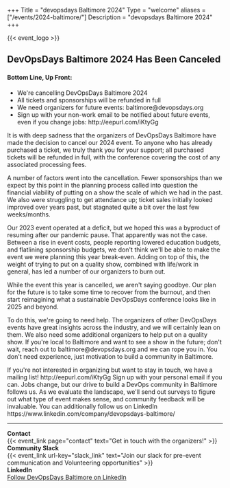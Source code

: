 +++
Title = "devopsdays Baltimore 2024"
Type = "welcome"
aliases = ["/events/2024-baltimore/"]
Description = "devopsdays Baltimore 2024"
+++

<div class = "container">
  <div class = "row justify-content-center">
    {{< event_logo >}}
  </div>
  <div class = "row justify-content-center">
    <h2><p>DevOpsDays Baltimore 2024 Has Been Canceled</p></h2>
  </div>
  <div>
    <h4><p>Bottom Line, Up Front:</p></h4>
      <ul>
        <li>We're cancelling DevOpsDays Baltimore 2024</li>
        <li>All tickets and sponsorships will be refunded in full</li>
        <li>We need organizers for future events: baltimore@devopsdays.org</li>
        <li>Sign up with your non-work email to be notified about future events, even if you change jobs: http://eepurl.com/iKtyGg</li>
      </ul>
      <p>It is with deep sadness that the organizers of DevOpsDays Baltimore have made the decision to cancel our 2024 event.  To anyone who has already purchased a ticket, we truly thank you for your support; all purchased tickets will be refunded in full, with the conference covering the cost of any associated processing fees.</p>
      <p>A number of factors went into the cancellation.  Fewer sponsorships than we expect by this point in the planning process called into question the financial viability of putting on a show the scale of which we had in the past.  We also were struggling to get attendance up; ticket sales initially looked improved over years past, but stagnated quite a bit over the last few weeks/months.</p>
      <p>Our 2023 event operated at a deficit, but we hoped this was a byproduct of resuming after our pandemic pause. That apparently was not the case. Between a rise in event costs, people reporting lowered education budgets, and flatlining sponsorship budgets, we don't think we'll be able to make the event we were planning this year break-even. Adding on top of this, the weight of trying to put on a quality show, combined with life/work in general, has led a number of our organizers to burn out.</p>
      <p>While the event this year is cancelled, we aren't saying goodbye. Our plan for the future is to take some time to recover from the burnout, and then start reimagining what a sustainable DevOpsDays conference looks like in 2025 and beyond.</p>
      <p>To do this, we're going to need help. The organizers of other DevOpsDays events have great insights across the industry, and we will certainly lean on them. We also need some additional organizers to help put on a quality show. If you're local to Baltimore and want to see a show in the future; don't wait, reach out to baltimore@devopsdays.org and we can rope you in. You don't need experience, just motivation to build a community in Baltimore.</p>
      <p>If you're not interested in organizing but want to stay in touch, we have a mailing list! http://eepurl.com/iKtyGg Sign up with your personal email if you can. Jobs change, but our drive to build a DevOps community in Baltimore follows us. As we evaluate the landscape, we'll send out surveys to figure out what type of event makes sense, and community feedback will be invaluable. You can additionally follow us on LinkedIn https://www.linkedin.com/company/devopsdays-baltimore/</p>
  </div>
</div>

---

<!--<h3>Event Information</h3>-->
<!--
<div class = "row">
  <div class = "col-md-2">
    <strong>Dates</strong>
  </div>
  <div class = "col-md-8">
    {{< event_start >}} - {{< event_end >}}
  </div>
</div>

<div class = "row">
  <div class = "col-md-2">
    <strong>Register</strong>
  </div>
  <div class = "col-md-8">
    <strong>{{< event_link url-key="registration_link" text="Register to attend the conference!" >}}</strong> <i>[Early bird discounts until 2/29]</i>
  </div>
</div>

<div class = "row">
  <div class = "col-md-2">
    <strong>Propose</strong>
  </div>
  <div class = "col-md-8">
    <strong>{{< event_link url-key="cfp_link" text="Propose a talk, now!" >}}</strong>
  </div>
</div>

<div class = "row">
  <div class = "col-md-2">
    <strong>Location</strong>
  </div>
  <div class = "col-md-8">
    {{< event_location >}}
  </div>
</div>
-->

<!-- <div class = "row">
  <div class = "col-md-2">
    <strong>Program</strong>
  </div>
  <div class = "col-md-8">
    View the {{< event_link page="program" text="program." >}}
  </div>
</div> -->

<!-- <div class = "row">
  <div class = "col-md-2">
    <strong>Speakers</strong>
  </div>
  <div class = "col-md-8">
    Check out the {{< event_link page="speakers" text="speakers!" >}}
  </div>
</div> -->

<!--
<div class = "row">
  <div class = "col-md-2">
    <strong>Sponsors</strong>
  </div>
  <div class = "col-md-8">
    {{< event_link page="sponsor" text="Sponsor the conference!" >}}
  </div>
</div>
-->

<div class = "row">
  <div class = "col-md-2">
    <strong>Contact</strong>
  </div>
  <div class = "col-md-8">
    {{< event_link page="contact" text="Get in touch with the organizers!" >}}
  </div>
</div>

<div class = "row">
  <div class = "col-md-2">
    <strong>Community Slack</strong>
  </div>
  <div class = "col-md-8">
    {{< event_link url-key="slack_link" text="Join our slack for pre-event communication and Volunteering opportunities" >}}
  </div>
</div>

<div class = "row">
  <div class = "col-md-2">
    <strong>LinkedIn</strong>
  </div>
  <div class = "col-md-8">
    <a rel="me" target="_blank" href="https://www.linkedin.com/company/devopsdays-baltimore"><span class="btn btn-sm rounded-pill btn-info"><i class="fab fa-linkedin fa-md" ></i> Follow DevOpsDays Baltimore on LinkedIn</span></a>
  </div>
</div>

